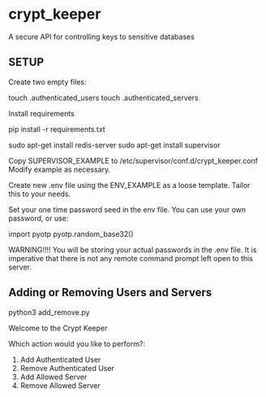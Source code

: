 # crypt_keeper
A secure API for controlling keys to sensitive databases

## SETUP
Create two empty files:

touch .authenticated_users
touch .authenticated_servers

Install requirements

pip install -r requirements.txt

sudo apt-get install redis-server
sudo apt-get install supervisor

Copy SUPERVISOR_EXAMPLE to /etc/supervisor/conf.d/crypt_keeper.conf
Modify example as necessary.

Create new .env file using the ENV_EXAMPLE as a loose template.  Tailor this to your needs.

Set your one time password seed in the env file.  You can use your own password, or use:

import pyotp
pyotp.random_base32()

WARNING!!!! You will be storing your actual passwords in the .env file.  It is imperative that there is not any remote command prompt left open to this server.

## Adding or Removing Users and Servers

python3 add_remove.py

Welcome to the Crypt Keeper

Which action would you like to perform?:

1) Add Authenticated User
2) Remove Authenticated User
3) Add Allowed Server
4) Remove Allowed Server


